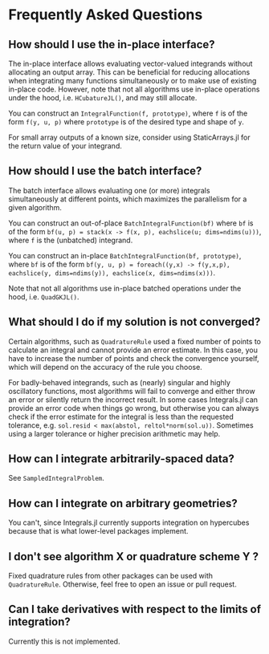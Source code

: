# Frequently Asked Questions

## How should I use the in-place interface?

The in-place interface allows evaluating vector-valued integrands without
allocating an output array. This can be beneficial for reducing allocations when
integrating many functions simultaneously or to make use of existing in-place
code. However, note that not all algorithms use in-place operations under the
hood, i.e. `HCubatureJL()`, and may still allocate.

You can construct an `IntegralFunction(f, prototype)`, where `f` is of the form
`f(y, u, p)` where `prototype` is of the desired type and shape of `y`.

For small array outputs of a known size, consider using StaticArrays.jl for the
return value of your integrand.

## How should I use the batch interface?

The batch interface allows evaluating one (or more) integrals simultaneously at
different points, which maximizes the parallelism for a given algorithm.

You can construct an out-of-place `BatchIntegralFunction(bf)` where `bf` is of
the form `bf(u, p) = stack(x -> f(x, p), eachslice(u; dims=ndims(u)))`, where
`f` is the (unbatched) integrand.

You can construct an in-place `BatchIntegralFunction(bf, prototype)`, where `bf`
is of the form `bf(y, u, p) = foreach((y,x) -> f(y,x,p), eachslice(y, dims=ndims(y)), eachslice(x, dims=ndims(x)))`.

Note that not all algorithms use in-place batched operations under the hood,
i.e. `QuadGKJL()`.

## What should I do if my solution is not converged?

Certain algorithms, such as `QuadratureRule` used a fixed number of points to
calculate an integral and cannot provide an error estimate. In this case, you
have to increase the number of points and check the convergence yourself, which
will depend on the accuracy of the rule you choose.

For badly-behaved integrands, such as (nearly) singular and highly oscillatory
functions, most algorithms will fail to converge and either throw an error or
silently return the incorrect result. In some cases Integrals.jl can provide an
error code when things go wrong, but otherwise you can always check if the error
estimate for the integral is less than the requested tolerance, e.g.
`sol.resid < max(abstol, reltol*norm(sol.u))`.
Sometimes using a larger tolerance or higher
precision arithmetic may help.

## How can I integrate arbitrarily-spaced data?

See `SampledIntegralProblem`.

## How can I integrate on arbitrary geometries?

You can't, since Integrals.jl currently supports integration on hypercubes
because that is what lower-level packages implement.

## I don't see algorithm X or quadrature scheme Y ?

Fixed quadrature rules from other packages can be used with `QuadratureRule`.
Otherwise, feel free to open an issue or pull request.

## Can I take derivatives with respect to the limits of integration?

Currently this is not implemented.
